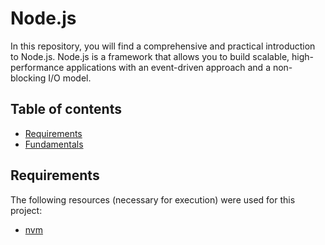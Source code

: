 # Node.js

In this repository, you will find a comprehensive and practical introduction to Node.js. Node.js is a framework that allows you to build scalable, high-performance applications with an event-driven approach and a non-blocking I/O model.

## Table of contents
- [Requirements](#requirements)
- [Fundamentals](fundamentals/)

## Requirements

The following resources (necessary for execution) were used for this project:
 - [nvm](https://github.com/nvm-sh/nvm)